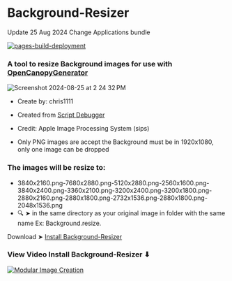 # Background-Resizer
Update 25 Aug 2024 Change Applications bundle

[![pages-build-deployment](https://github.com/chris1111/Background-Resizer/actions/workflows/pages/pages-build-deployment/badge.svg)](https://github.com/chris1111/Background-Resizer/actions/workflows/pages/pages-build-deployment)

### A tool to resize Background images for use with [OpenCanopyGenerator](https://github.com/chris1111/OpenCanopy-Generator)

![Screenshot 2024-08-25 at 2 24 32 PM](https://github.com/user-attachments/assets/2d8bf494-f4e8-4a7a-955d-fcbdbe16d952)

- Create by: chris1111
- Created from [Script Debugger](https://latenightsw.com/)
- Credit: Apple Image Processing System (sips)

- Only PNG images are accept the Background must be in 1920x1080, only one image can be dropped

### The images will be resize to:

- 3840x2160.png-7680x2880.png-5120x2880.png-2560x1600.png-3840x2400.png-3360x2100.png-3200x2400.png-3200x1800.png-2880x2160.png-2880x1800.png-2732x1536.png-2880x1800.png-2048x1536.png 
- 🔍 ➤ in the same directory as your original image in folder with the same name Ex: Background.resize.

Download ➤ [Install Background-Resizer](https://github.com/chris1111/Background-Resizer/raw/main/Install%20Background-Resizer.zip)

### View Video Install Background-Resizer ⬇︎
[![Modular Image Creation](https://github.com/user-attachments/assets/68f65560-03ae-4dfe-908f-554e30e2906b)](https://youtu.be/FHRLZtXXIFk)


